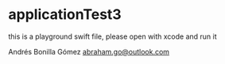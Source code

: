 # applicationTest3

this is a playground swift file, please open with xcode and run it

Andrés Bonilla Gómez abraham.go@outlook.com
